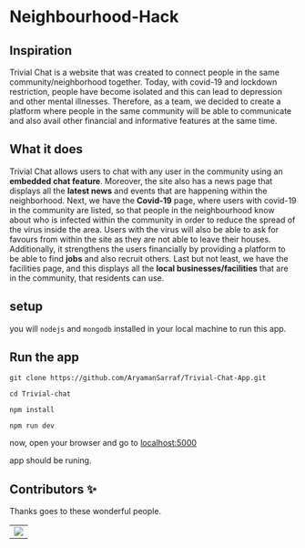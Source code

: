 # Neighbourhood-Hack

## Inspiration

Trivial Chat is a website that was created to connect people in the same community/neighborhood together. Today, with covid-19 and lockdown restriction, people have become isolated and this can lead to depression and other mental illnesses. Therefore, as a team, we decided to create a platform where people in the same community will be able to communicate and also avail other financial and informative features at the same time.

## What it does

Trivial Chat allows users to chat with any user in the community using an **embedded chat feature**. Moreover, the site also has a news page that displays all the **latest news** and events that are happening within the neighborhood.
Next, we have the **Covid-19** page, where users with covid-19 in the community are listed, so that people in the neighbourhood know about who is infected within the community in order to reduce the spread of the virus inside the area. Users with the virus will also be able to ask for favours from within the site as they are not able to leave their houses.
Additionally, it strengthens the users financially by providing a platform to be able to find **jobs** and also recruit others.
Last but not least, we have the facilities page, and this displays all the **local businesses/facilities** that are in the community, that residents can use.

## setup

you will `nodejs` and `mongodb` installed in your local machine to run this app.

## Run the app

```
git clone https://github.com/AryamanSarraf/Trivial-Chat-App.git
```

```
cd Trivial-chat
```

```
npm install
```

```
npm run dev
```

now, open your browser and go to [localhost:5000](http://localhost:5000/)

app should be runing.

## Contributors ✨

Thanks goes to these wonderful people.

<table>
  <tr>
   <td>
   <a href="https://github.com/AryamanSarraf/Trivial-Chat-App/graphs/contributors">
     <img src="https://contrib.rocks/image?repo=AryamanSarraf/Trivial-Chat-App" />
  </a>
  </td>
  </tr>
</table>
